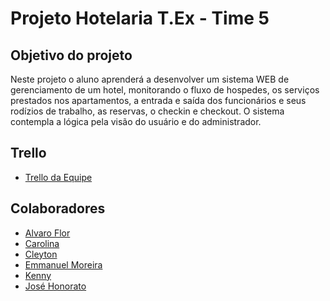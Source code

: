# Projeto Hotelaria T.Ex - Time 5

## Objetivo do projeto

Neste projeto o aluno aprenderá a desenvolver um sistema WEB de gerenciamento de um hotel, monitorando o fluxo de hospedes, os serviços prestados nos apartamentos, a entrada e saída dos funcionários e seus rodízios de trabalho, as reservas, o checkin e checkout. O sistema contempla a lógica pela visão do usuário e do administrador.

## Trello

-   [Trello da Equipe](https://trello.com/b/HbGKk1c1/modelo-de-projeto-scrum)

## Colaboradores

-   [Alvaro Flor](https://github.com/AlvarogFlor)
-   [Carolina](https://github.com/bastoscarolina)
-   [Cleyton]()
-   [Emmanuel Moreira](https://github.com/EmmanuelAlbuquerque)
-   [Kenny]()
-   [José Honorato](https://github.com/HonoratoSilva)
